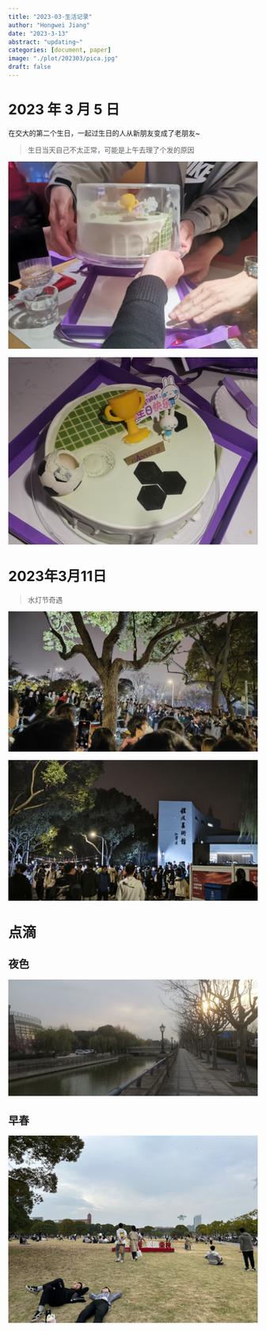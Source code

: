 ```yaml
---
title: "2023-03-生活记录"
author: "Hongwei Jiang"
date: "2023-3-13"
abstract: "updating~"
categories: [document, paper]
image: "./plot/202303/pica.jpg"
draft: false
---
```


# 2023 年 3 月 5 日

在交大的第二个生日，一起过生日的人从新朋友变成了老朋友~

>  生日当天自己不太正常，可能是上午去理了个发的原因

![0305_1](.\plot\202303\0305_1.jpg)

![0305_2](.\plot\202303\0305_2.jpg)



# 2023年3月11日

>  水灯节奇遇

![0311_1](.\plot\202303\0311_1.jpg)

![0311_2](.\plot\202303\0311_2.jpg)

# 点滴

## 夜色

![夜色](.\plot\202303\夜色.jpg)

## 早春

![早春](.\plot\202303\早春.jpg)
